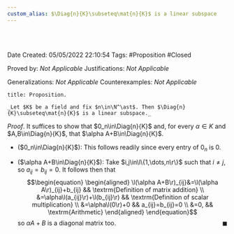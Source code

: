 ```yaml
---
custom_alias: $\Diag{n}{K}\subseteq\mat{n}{K}$ is a linear subspace
---
```


<br />
<br />

Date Created: 05/05/2022 22:10:54
Tags: #Proposition #Closed

Proved by: _Not Applicable_
Justifications: _Not Applicable_

Generalizations: _Not Applicable_
Counterexamples: _Not Applicable_

``` ad-Proposition
title: Proposition.

_Let $K$ be a field and fix $n\in\N^\ast$. Then $\Diag{n}{K}\subseteq\mat{n}{K}$ is a linear subspace._

```

_Proof_. It suffices to show that $0_n\in\Diag{n}{K}$ and, for every $\alpha\in K$ and $A,B\in\Diag{n}{K}$, that $\alpha A+B\in\Diag{n}{K}$.
* ($0_n\in\Diag{n}{K}$): This follows readily since every entry of $0_n$ is $0$.

* ($\alpha A+B\in\Diag{n}{K}$): Take $i,j\in\l\{1,\dots,n\r\}$ such that $i\neq j$, so $a_{ij}=b_{ij}=0$. It follows then that
$$\begin{equation}
    \begin{aligned}
        \l(\alpha A+B\r)_{ij}&=\l(\alpha A\r)_{ij}+b_{ij} && \textrm{Definition of matrix addition} \\
        &=\alpha\l(a_{ij}\r)+\l(b_{ij}\r) && \textrm{Definition of scalar multiplication} \\
        &=\alpha\l(0\r)+0 && a_{ij}=b_{ij}=0 \\
        &=0, && \textrm{Arithmetic}
    \end{aligned}
\end{equation}$$
so $\alpha A+B$ is a diagonal matrix too.<span style="float:right;">$\blacksquare$</span>
